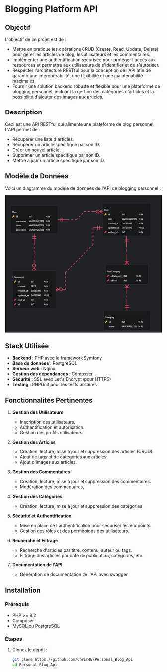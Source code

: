 # Blogging Platform API

## Objectif

L'objectif de ce projet est de :
- Mettre en pratique les opérations CRUD (Create, Read, Update, Delete) pour gérer les articles de blog, les utilisateurs et les commentaires.
- Implémenter une authentification sécurisée pour protéger l'accès aux ressources et permettre aux utilisateurs de s'identifier et de s'autoriser.
- Respecter l'architecture RESTful pour la conception de l'API afin de garantir une interopérabilité, une flexibilité et une maintenabilité maximales.
- Fournir une solution backend robuste et flexible pour une plateforme de blogging personnel, incluant la gestion des catégories d'articles et la possibilité d'ajouter des images aux articles.

## Description

Ceci est une API RESTful qui alimente une plateforme de blog personnel. L'API permet de :
- Récupérer une liste d'articles.
- Récupérer un article spécifique par son ID.
- Créer un nouvel article.
- Supprimer un article spécifique par son ID.
- Mettre à jour un article spécifique par son ID.

## Modèle de Données

Voici un diagramme du modèle de données de l'API de blogging personnel :

![Diagramme du Modèle de Données](assets/images/Modele.png)

## Stack Utilisée

- **Backend** : PHP avec le framework Symfony
- **Base de données** : PostgreSQL
- **Serveur web** : Nginx
- **Gestion des dépendances** : Composer
- **Sécurité** : SSL avec Let's Encrypt (pour HTTPS)
- **Testing** : PHPUnit pour les tests unitaires

## Fonctionnalités Pertinentes

1. **Gestion des Utilisateurs**
   - Inscription des utilisateurs.
   - Authentification et autorisation.
   - Gestion des profils utilisateurs.

2. **Gestion des Articles**
   - Création, lecture, mise à jour et suppression des articles (CRUD).
   - Ajout de tags et de catégories aux articles.
   - Ajout d'images aux articles.

3. **Gestion des Commentaires**
   - Création, lecture, mise à jour et suppression des commentaires.
   - Modération des commentaires.

4. **Gestion des Catégories**
   - Création, lecture, mise à jour et suppression des catégories.

5. **Sécurité et Authentification**
   - Mise en place de l'authentification pour sécuriser les endpoints.
   - Gestion des rôles et des permissions des utilisateurs.

6. **Recherche et Filtrage**
   - Recherche d'articles par titre, contenu, auteur ou tags.
   - Filtrage des articles par date de publication, catégories, etc.

7. **Documentation de l'API**
   - Génération de documentation de l'API avec swagger

## Installation

### Prérequis

- PHP >= 8.2
- Composer
- MySQL ou PostgreSQL

### Étapes

1. Clonez le dépôt :
   ```bash
   git clone https://github.com/Chris4B/Personal_Blog_Api
   cd Personal_Blog_Api
